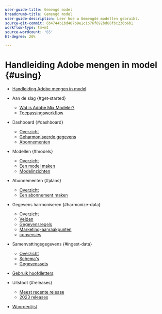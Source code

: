 ```yaml
---
user-guide-title: Gemengd model
breadcrumb-title: Gemengd model
user-guide-description: Leer hoe u Gemengde modellen gebruikt.
source-git-commit: 6b4744b1bd487b9e1c1b76f692bd86fbc236b6b1
workflow-type: tm+mt
source-wordcount: '65'
ht-degree: 20%

---
```



# Handleiding Adobe mengen in model {#using}

+ [Handleiding Adobe mengen in model](overview.md)

+ Aan de slag {#get-started}
   + [Wat is Adobe Mix Modeler?](get-started/about.md)
   + [Toepassingsworkflow](get-started/workflow.md)

+ Dashboard {#dashboard}
   + [Overzicht](dashboard/overview.md)
   + [Geharmoniseerde gegevens](dashboard/harmonized-data.md)
   + [Abonnementen](dashboard/plans.md)

+ Modellen {#models}
   + [Overzicht](models/overview.md)
   + [Een model maken](models/create.md)
   + [Modelinzichten](models/insights.md)

+ Abonnementen {#plans}
   + [Overzicht](plans/overview.md)
   + [Een abonnement maken](plans/create.md)

+ Gegevens harmoniseren {#harmonize-data}
   + [Overzicht](harmonize-data/overview.md)
   + [Velden](harmonize-data/fields.md)
   + [Gegevensregels](harmonize-data/dataset-rules.md)
   + [Marketing-aanraakpunten](harmonize-data/marketing-touchpoints.md)
   + [conversies](harmonize-data/conversions.md)

+ Samenvattingsgegevens {#ingest-data}
   + [Overzicht](ingest-data/overview.md)
   + [Schema&#39;s](ingest-data/schemas.md)
   + [Gegevenssets](ingest-data/datasets.md)

+ [Gebruik hoofdletters](use-cases.md)

+ Uitstoot {#releases}
   + [Meest recente release](releases/latest.md)
   + [2023 releases](releases/2023.md)

+ [Woordenlijst](glossary.md)


